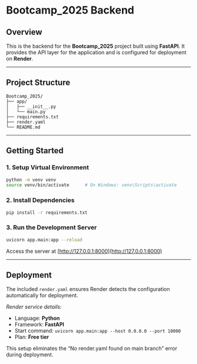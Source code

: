# Bootcamp_2025 Backend

## Overview
This is the backend for the **Bootcamp_2025** project built using **FastAPI**. It provides the API layer for the application and is configured for deployment on **Render**.

---

## Project Structure
```
Bootcamp_2025/
├── app/
│   ├── __init__.py
│   └── main.py
├── requirements.txt
├── render.yaml
└── README.md
```

---

## Getting Started

### 1. Setup Virtual Environment
```bash
python -m venv venv
source venv/bin/activate      # On Windows: venv\Scripts\activate
```

### 2. Install Dependencies
```bash
pip install -r requirements.txt
```

### 3. Run the Development Server
```bash
uvicorn app.main:app --reload
```
Access the server at [http://127.0.0.1:8000](http://127.0.0.1:8000)

---

## Deployment

The included `render.yaml` ensures Render detects the configuration automatically for deployment.

*Render service details:*
- Language: **Python**
- Framework: **FastAPI**
- Start command: `uvicorn app.main:app --host 0.0.0.0 --port 10000`
- Plan: **Free tier**

This setup eliminates the “No render.yaml found on main branch” error during deployment.